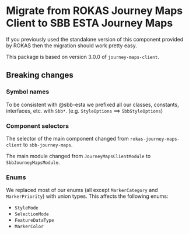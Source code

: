# Migrate from ROKAS Journey Maps Client to SBB ESTA Journey Maps

If you previously used the standalone version of this component provided by ROKAS then the migration should work pretty easy.

This package is based on version 3.0.0 of `journey-maps-client`.

## Breaking changes

### Symbol names

To be consistent with @sbb-esta we prefixed all our classes, constants, interfaces, etc. with `Sbb*`. (e.g. `StyleOptions` ==> `SbbStyleOptions`)

### Component selectors

The selector of the main component changed from `rokas-journey-maps-client` to `sbb-journey-maps`.

The main module changed from `JourneyMapsClientModule` to `SbbJourneyMapsModule`.

### Enums

We replaced most of our enums (all except `MarkerCategory` and `MarkerPriority`) with union types. This affects the following enums:

- `StyleMode`
- `SelectionMode`
- `FeatureDataType`
- `MarkerColor`
